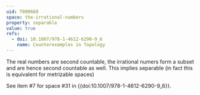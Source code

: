 ```yaml
---
uid: T000660
space: the-irrational-numbers
property: separable
value: true
refs:
  - doi: 10.1007/978-1-4612-6290-9_6
    name: Counterexamples in Topology
---
```

The real numbers are second countable, the irrational numers form a subset and are hence second countable as well. This implies separable (in fact this is equivalent for metrizable spaces)

See item #7 for space #31 in {{doi:10.1007/978-1-4612-6290-9_6}}.
